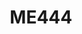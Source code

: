--- 
layout: course 
title: ME444
department: Mechanical Engineering
name: Aerodynamics
type: Theory
description: "Aerodynamics is the study of the air flowing over a body, which is typically an aircraft or automobile, to determine the forces and moments acting on it. The study of aerodynamics is essential to design and analyze various components of aircraft and automobile systems as well as certain civil structures, with the aim to propose alternate designs with improved performance. Learners of this course will understand the fundamental concepts of aerodynamics and use them to calculate the aerodynamic forces acting on simplified as well as realistic geometries."
instructor: Prof. Keerthi M C
prerequisites: 
    - ME203
semestertype: Full
level: UG/PG
lectures: 3
tutorials: 0
practicals: 0
credits: 6
email: keerthi.mc@iitdh.ac.in
syllabus: "Introduction: relevance of aerodynamics and applications. Review of mathematical background: vector calculus, tensor notation and algebra; Kinematics and dynamics of fluid motion; Governing equations of fluid motion; Potential flow: elementary potential flows, Kutta-Joukowski theorem, conformal transformation, source panel method; Flow over airfoils: airfoil nomenclature and characteristics, thin airfoil theory, vortex panel method; Finite wing aerodynamics: Prandtl lifting line theory, lifting surface theory and vortex lattice method; execution of relevant numerical technique(s) using scientific computing tools; Compressible flows: governing equations of compressible flow, elements of supersonic flows, subsonic compressible flow over airfoils; Boundary layers: solutions to the boundary layer equation, boundary layer separation."
references: 
    - "Houghton, E. L., and P. W. Carpenter, Aerodynamics for engineering students, Elsevier, 2015."
    - "Anderson Jr., John D, Fundamentals of aerodynamics, McGraw-Hill Education, 2017."
    - "Anderson Jr., John D. Modern Compressible Flow: with Historical Perspective. McGraw-Hill Education, 2021."
    - "Anderson Jr., John D. Introduction to Flight (SI Units). McGraw-Hill Education, 2017."
    - "Bertin, John H., and Russel M. Cummings, Aerodynamics for Engineers, Pearson, 2014."
permalink: /:title/ 
categories: me 400 ugpg
---
